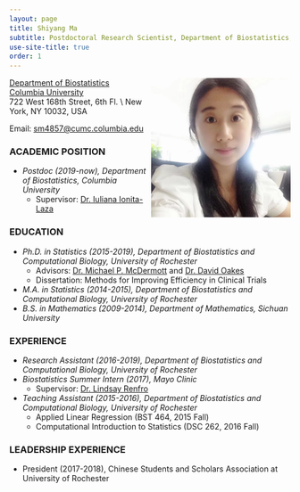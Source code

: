 ```yaml
---
layout: page
title: Shiyang Ma
subtitle: Postdoctoral Research Scientist, Department of Biostatistics, Columbia University
use-site-title: true
order: 1
---
```

<img align="right" src="/assets/img/photo_Shiyang Ma.jpg" alt="" width="250">

[Department of Biostatistics](https://www.publichealth.columbia.edu/academics/departments/biostatistics)  
[Columbia University](https://www.columbia.edu/)   
722 West 168th Street, 6th Fl. \\
New York, NY 10032, USA

Email: sm4857@cumc.columbia.edu

### ACADEMIC POSITION
 
   - _Postdoc (2019-now), Department of Biostatistics, Columbia University_   
       - Supervisor: [Dr. Iuliana Ionita-Laza](http://www.columbia.edu/~ii2135/)
       

### EDUCATION

   - _Ph.D. in Statistics (2015-2019), Department of Biostatistics and Computational Biology, University of Rochester_  
       - Advisors: [Dr. Michael P. McDermott](https://www.urmc.rochester.edu/biostat/people/faculty/mcdermott.aspx) and [Dr. David Oakes](https://www.urmc.rochester.edu/biostat/people/faculty/oakes.aspx)       
       - Dissertation: Methods for Improving Efficiency in Clinical Trials     
   - _M.A. in Statistics (2014-2015), Department of Biostatistics and Computational Biology, University of Rochester_
   - _B.S. in Mathematics (2009-2014), Department of Mathematics, Sichuan University_
   
 
### EXPERIENCE

  - _Research Assistant (2016-2019), Department of Biostatistics and Computational Biology, University of Rochester_
  - _Biostatistics Summer Intern (2017), Mayo Clinic_  
     - Supervisor: [Dr. Lindsay Renfro](https://keck.usc.edu/faculty-search/lindsay-a-renfro/)
  - _Teaching Assistant (2015-2016), Department of Biostatistics and Computational Biology, University of Rochester_
       - Applied Linear Regression (BST 464, 2015 Fall)
       - Computational Introduction to Statistics (DSC 262, 2016 Fall)


### LEADERSHIP EXPERIENCE

  - President (2017-2018), Chinese Students and Scholars Association at University of Rochester

